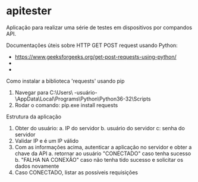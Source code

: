 # apitester

Aplicação para realizar uma série de testes em dispositivos por compandos API.

Documentações úteis sobre HTTP GET POST request usando Python:
- https://www.geeksforgeeks.org/get-post-requests-using-python/
- 
- 

Como instalar a biblioteca 'requests' usando pip

1. Navegar para C:\Users\ -usuário- \AppData\Local\Programs\Python\Python36-32\Scripts
2. Rodar o comando: pip.exe install requests

Estrutura da aplicação

1. Obter do usuário:
	a. IP do servidor
	b. usuário do servidor
	c: senha do servidor
2. Validar IP e é um IP válido
3. Com as informações acima, autenticar a aplicação no servidor e obter a chave da API
	a. retornar ao usuário "CONECTADO" caso tenha sucesso
	b. "FALHA NA CONEXÃO" caso não tenha tido sucesso e solicitar os dados novamente
4. Caso CONECTADO, listar as possíveis requisições